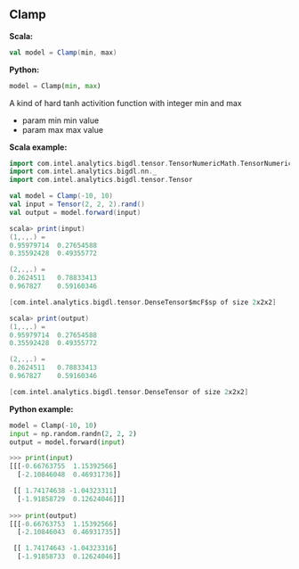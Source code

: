 ## Clamp ##

**Scala:**
```scala
val model = Clamp(min, max)
```
**Python:**
```python
model = Clamp(min, max)
```

A kind of hard tanh activition function with integer min and max
- param min min value
- param max max value

**Scala example:**
```scala
import com.intel.analytics.bigdl.tensor.TensorNumericMath.TensorNumeric.NumericFloat
import com.intel.analytics.bigdl.nn._
import com.intel.analytics.bigdl.tensor.Tensor

val model = Clamp(-10, 10)
val input = Tensor(2, 2, 2).rand()
val output = model.forward(input)

scala> print(input)
(1,.,.) =
0.95979714	0.27654588	
0.35592428	0.49355772	

(2,.,.) =
0.2624511	0.78833413	
0.967827	0.59160346	

[com.intel.analytics.bigdl.tensor.DenseTensor$mcF$sp of size 2x2x2]

scala> print(output)
(1,.,.) =
0.95979714	0.27654588	
0.35592428	0.49355772	

(2,.,.) =
0.2624511	0.78833413	
0.967827	0.59160346	

[com.intel.analytics.bigdl.tensor.DenseTensor of size 2x2x2]

```

**Python example:**
```python
model = Clamp(-10, 10)
input = np.random.randn(2, 2, 2)
output = model.forward(input)

>>> print(input)
[[[-0.66763755  1.15392566]
  [-2.10846048  0.46931736]]

 [[ 1.74174638 -1.04323311]
  [-1.91858729  0.12624046]]]
  
>>> print(output)
[[[-0.66763753  1.15392566]
  [-2.10846043  0.46931735]]

 [[ 1.74174643 -1.04323316]
  [-1.91858733  0.12624046]]
```
